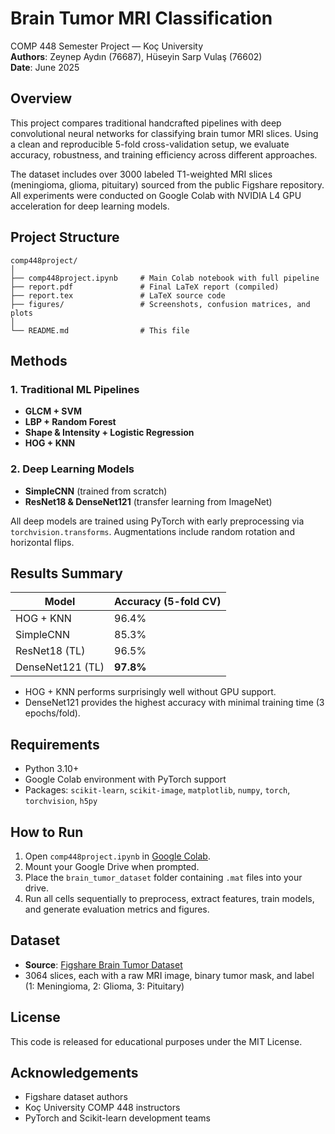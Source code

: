# Brain Tumor MRI Classification

COMP 448 Semester Project — Koç University  
**Authors**: Zeynep Aydın (76687), Hüseyin Sarp Vulaş (76602)  
**Date**: June 2025

## Overview

This project compares traditional handcrafted pipelines with deep convolutional neural networks for classifying brain tumor MRI slices. Using a clean and reproducible 5-fold cross-validation setup, we evaluate accuracy, robustness, and training efficiency across different approaches.

The dataset includes over 3000 labeled T1-weighted MRI slices (meningioma, glioma, pituitary) sourced from the public Figshare repository.  
All experiments were conducted on Google Colab with NVIDIA L4 GPU acceleration for deep learning models.

## Project Structure

```
comp448project/
│
├── comp448project.ipynb     # Main Colab notebook with full pipeline
├── report.pdf               # Final LaTeX report (compiled)
├── report.tex               # LaTeX source code
├── figures/                 # Screenshots, confusion matrices, and plots
│
└── README.md                # This file
```


## Methods

### 1. Traditional ML Pipelines
- **GLCM + SVM**
- **LBP + Random Forest**
- **Shape & Intensity + Logistic Regression**
- **HOG + KNN**

### 2. Deep Learning Models
- **SimpleCNN** (trained from scratch)
- **ResNet18 & DenseNet121** (transfer learning from ImageNet)

All deep models are trained using PyTorch with early preprocessing via `torchvision.transforms`. Augmentations include random rotation and horizontal flips.

## Results Summary

| Model            | Accuracy (5-fold CV) |
|------------------|----------------------|
| HOG + KNN        | 96.4%                |
| SimpleCNN        | 85.3%                |
| ResNet18 (TL)    | 96.5%                |
| DenseNet121 (TL) | **97.8%**            |

- HOG + KNN performs surprisingly well without GPU support.
- DenseNet121 provides the highest accuracy with minimal training time (3 epochs/fold).

## Requirements

- Python 3.10+
- Google Colab environment with PyTorch support
- Packages: `scikit-learn`, `scikit-image`, `matplotlib`, `numpy`, `torch`, `torchvision`, `h5py`

## How to Run

1. Open `comp448project.ipynb` in [Google Colab](https://colab.research.google.com).
2. Mount your Google Drive when prompted.
3. Place the `brain_tumor_dataset` folder containing `.mat` files into your drive.
4. Run all cells sequentially to preprocess, extract features, train models, and generate evaluation metrics and figures.

## Dataset

- **Source**: [Figshare Brain Tumor Dataset](https://figshare.com/articles/dataset/brain_tumor_dataset/1512427)
- 3064 slices, each with a raw MRI image, binary tumor mask, and label (1: Meningioma, 2: Glioma, 3: Pituitary)

## License

This code is released for educational purposes under the MIT License.

## Acknowledgements

- Figshare dataset authors
- Koç University COMP 448 instructors
- PyTorch and Scikit-learn development teams

